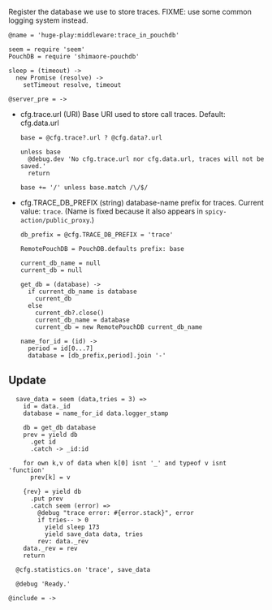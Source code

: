 Register the database we use to store traces.
FIXME: use some common logging system instead.

    @name = 'huge-play:middleware:trace_in_pouchdb'

    seem = require 'seem'
    PouchDB = require 'shimaore-pouchdb'

    sleep = (timeout) ->
      new Promise (resolve) ->
        setTimeout resolve, timeout

    @server_pre = ->

* cfg.trace.url (URI) Base URI used to store call traces. Default: cfg.data.url

      base = @cfg.trace?.url ? @cfg.data?.url

      unless base
        @debug.dev 'No cfg.trace.url nor cfg.data.url, traces will not be saved.'
        return

      base += '/' unless base.match /\/$/

* cfg.TRACE_DB_PREFIX (string) database-name prefix for traces. Current value: `trace`.
(Name is fixed because it also appears in `spicy-action/public_proxy`.)

      db_prefix = @cfg.TRACE_DB_PREFIX = 'trace'

      RemotePouchDB = PouchDB.defaults prefix: base

      current_db_name = null
      current_db = null

      get_db = (database) ->
        if current_db_name is database
          current_db
        else
          current_db?.close()
          current_db_name = database
          current_db = new RemotePouchDB current_db_name

      name_for_id = (id) ->
        period = id[0...7]
        database = [db_prefix,period].join '-'

Update
------

      save_data = seem (data,tries = 3) =>
        id = data._id
        database = name_for_id data.logger_stamp

        db = get_db database
        prev = yield db
          .get id
          .catch -> _id:id

        for own k,v of data when k[0] isnt '_' and typeof v isnt 'function'
          prev[k] = v

        {rev} = yield db
          .put prev
          .catch seem (error) =>
            @debug "trace error: #{error.stack}", error
            if tries-- > 0
              yield sleep 173
              yield save_data data, tries
            rev: data._rev
        data._rev = rev
        return

      @cfg.statistics.on 'trace', save_data

      @debug 'Ready.'

    @include = ->
